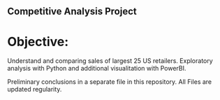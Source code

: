 ## Competitive Analysis Project

# Objective: 
Understand and comparing sales of largest 25 US retailers. Exploratory analysis with Python and additional visualitation with PowerBI.  

Preliminary conclusions in a separate file in this repository. All Files are updated regularity.
